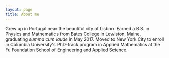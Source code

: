 ```yaml
---
layout: page
title: About me
---
```



Grew up in Portugal near the beautiful city of Lisbon. Earned a B.S. in Physics and Mathematics from Bates College in Lewiston, Maine, graduating *summa cum laude* in May 2017. Moved to New York City to enroll in Columbia University's PhD-track program in Applied Mathematics at the Fu Foundation School of Engineering and Applied Science.
